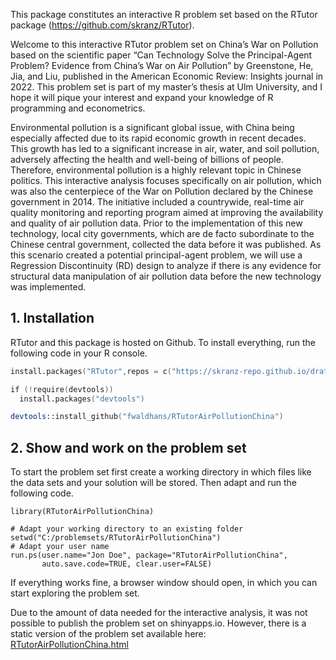 This package constitutes an interactive R problem set based on the RTutor package (https://github.com/skranz/RTutor). 

Welcome to this interactive RTutor problem set on China’s War on Pollution based on the scientific paper “Can Technology Solve the Principal-Agent Problem? Evidence from China’s War on Air Pollution” by Greenstone, He, Jia, and Liu, published in the American Economic Review: Insights journal in 2022. This problem set is part of my master’s thesis at Ulm University, and I hope it will pique your interest and expand your knowledge of R programming and econometrics.

Environmental pollution is a significant global issue, with China being especially affected due to its rapid economic growth in recent decades. This growth has led to a significant increase in air, water, and soil pollution, adversely affecting the health and well-being of billions of people. Therefore, environmental pollution is a highly relevant topic in Chinese politics. This interactive analysis focuses specifically on air pollution, which was also the centerpiece of the War on Pollution declared by the Chinese government in 2014. The initiative included a countrywide, real-time air quality monitoring and reporting program aimed at improving the availability and quality of air pollution data. Prior to the implementation of this new technology, local city governments, which are de facto subordinate to the Chinese central government, collected the data before it was published. As this scenario created a potential principal-agent problem, we will use a Regression Discontinuity (RD) design to analyze if there  is any evidence for structural data manipulation of air pollution data before the new technology was implemented.


## 1. Installation

RTutor and this package is hosted on Github. To install everything, run the following code in your R console.
```s
install.packages("RTutor",repos = c("https://skranz-repo.github.io/drat/",getOption("repos")))

if (!require(devtools))
  install.packages("devtools")

devtools::install_github("fwaldhans/RTutorAirPollutionChina")
```

## 2. Show and work on the problem set
To start the problem set first create a working directory in which files like the data sets and your solution will be stored. Then adapt and run the following code.
```
library(RTutorAirPollutionChina)

# Adapt your working directory to an existing folder
setwd("C:/problemsets/RTutorAirPollutionChina")
# Adapt your user name
run.ps(user.name="Jon Doe", package="RTutorAirPollutionChina",
       auto.save.code=TRUE, clear.user=FALSE)
```
If everything works fine, a browser window should open, in which you can start exploring the problem set.

Due to the amount of data needed for the interactive analysis, it was not possible to publish the problem set on shinyapps.io. 
However, there is a static version of the problem set available here: [RTutorAirPollutionChina.html](https://htmlpreview.github.io/?https://github.com/fwaldhans/RTutorAirPollutionChina/blob/main/Problem%20Set%20china_ps.html)
